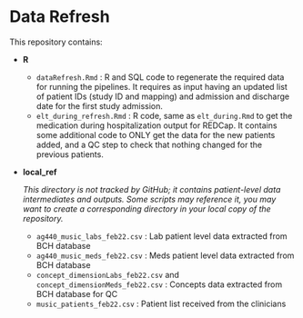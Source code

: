 # Data Refresh


This repository contains:

- **R**
  - `dataRefresh.Rmd` : R and SQL code to regenerate the required data for running the pipelines. It requires as input having an updated list of patient IDs (study ID and mapping) and admission and discharge date for the first study admission.
  - `elt_during_refresh.Rmd` : R code, same as `elt_during.Rmd` to get the medication during hospitalization output for REDCap. It contains some additional code to ONLY get the data for the new patients added, and a QC step to check that nothing changed for the previous patients.  


- **local_ref**

  *This directory is not tracked by GitHub; it contains patient-level data intermediates and outputs. Some scripts may reference it, you may want to create a corresponding directory in your local copy of the repository.*
  - `ag440_music_labs_feb22.csv` : Lab patient level data extracted from BCH database
  - `ag440_music_meds_feb22.csv` : Meds patient level data extracted from BCH database
  - `concept_dimensionLabs_feb22.csv` and `concept_dimensionMeds_feb22.csv` : Concepts data extracted from BCH database for QC
  - `music_patients_feb22.csv` : Patient list received from the clinicians 

